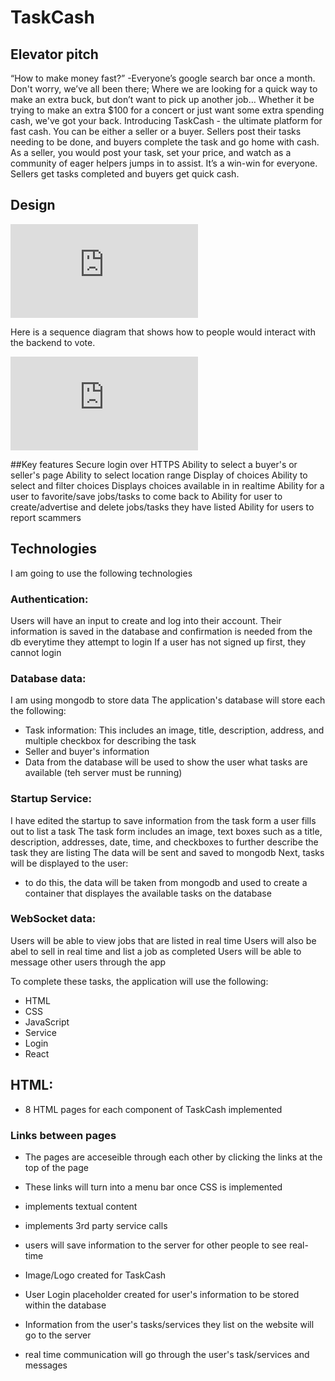 # TaskCash

## Elevator pitch
“How to make money fast?” -Everyone’s google search bar once a month. 
Don't worry, we’ve all been there; Where we are looking for a quick way to make an extra buck, but don’t want to pick up another job… Whether it be trying to make an extra $100 for a concert or just want some extra spending cash, we've got your back. Introducing TaskCash - the ultimate platform for fast cash. You can be either a seller or a buyer. Sellers post their tasks needing to be done, and buyers complete the task and go home with cash. As a seller, you would post your task, set your price, and watch as a community of eager helpers jumps in to assist. It’s a win-win for everyone. Sellers get tasks completed and buyers get quick cash. 



## Design
![CS260 WEB.pdf](https://github.com/anyssakayla/startup-example/files/13405992/CS260.WEB.pdf)

Here is a sequence diagram that shows how to people would interact with the backend to vote.

![sequenceD.pdf](https://github.com/anyssakayla/startup-example/files/13405996/sequenceD.pdf)

##Key features
Secure login over HTTPS
Ability to select a buyer's or seller's page
Ability to select location range
Display of choices
Ability to select and filter choices
Displays choices available in in realtime
Ability for a user to favorite/save jobs/tasks to come back to
Ability for user to create/advertise and delete jobs/tasks they have listed
Ability for users to report scammers

## Technologies
I am going to use the following technologies

### Authentication: 
Users will have an input to create and log into their account. 
Their information is saved in the database and confirmation is needed from the db everytime they attempt to login
If a user has not signed up first, they cannot login


### Database data: 
I am using mongodb to store data
The application's database will store each the following:
- Task information: This includes an image, title, description, address, and multiple checkbox for describing the task
- Seller and buyer's information
- Data from the database will be used to show the user what tasks are available (teh server must be running)

### Startup Service: 
I have edited the startup to save information from the task form a user fills out to list a task
The task form includes an image, text boxes such as a title, description, addresses, date, time, and checkboxes to further describe the task they are listing
The data will be sent and saved to mongodb
Next, tasks will be displayed to the user:
- to do this, the data will be taken from mongodb and used to create a container that displayes the available tasks on the database


### WebSocket data: 
Users will be able to view jobs that are listed in real time
Users will also be abel to sell in real time and list a job as completed
Users will be able to message other users through the app

To complete these tasks, the application will use the following:
- HTML
- CSS
- JavaScript
- Service
- Login
- React

## HTML:
- 8 HTML pages for each component of TaskCash implemented
### Links between pages
- The pages are acceseible through each other by clicking the links at the top of the page
- These links will turn into a menu bar once CSS is implemented

  
- implements textual content
- implements 3rd party service calls
- users will save information to the server for other people to see real-time
- Image/Logo created for TaskCash
- User Login placeholder created for user's information to be stored within the database
- Information from the user's tasks/services they list on the website will go to the server
- real time communication will go through the user's task/services and messages

